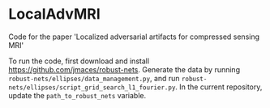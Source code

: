 # LocalAdvMRI

Code for the paper 'Localized adversarial artifacts for compressed sensing MRI'

To run the code, first download and install https://github.com/jmaces/robust-nets.
Generate the data by running `robust-nets/ellipses/data_management.py`, and run `robust-nets/ellipses/script_grid_search_l1_fourier.py`.
In the current repository, update the `path_to_robust_nets` variable.


